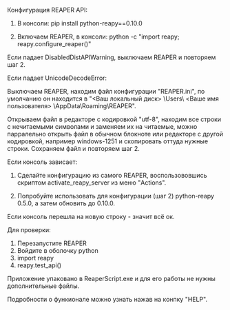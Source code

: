 Конфигурация REAPER API:

1) В консоли: pip install python-reapy==0.10.0

2) Включаем REAPER, в консоли: python -c "import reapy; reapy.configure_reaper()"

Если падает DisabledDistAPIWarning, выключаем REAPER и повторяем шаг 2.

Если падает UnicodeDecodeError:

Выключаем REAPER, находим файл конфигурации "REAPER.ini", по умолчанию он находится в "<Ваш локальный диск> \Users\ <Ваше имя пользователя> \AppData\Roaming\REAPER".

Открываем файл в редакторе с кодировкой "utf-8", находим все строки с нечитаемыми символами и заменяем их на читаемые, можно парралельно открыть файл в обычном блокноте или редакторе с другой кодировкой, например windows-1251 и скопировать оттуда нужные строки. Сохраняем файл и повторяем шаг 2.

Если консоль зависает:

1) Сделайте конфигурацию из самого REAPER, воспользововшись скриптом activate_reapy_server из меню "Actions".

2) Попробуйте использовать для конфигурации (шаг 2) python-reapy 0.5.0, а затем обновить до 0.10.0.

Если консоль перешла на новую строку - значит всё ок.

Для проверки: 
1) Перезапустите REAPER
2) Войдите в оболочку python
3) import reapy
4) reapy.test_api()

Приложение упаковано в ReaperScript.exe и для его работы не нужны дополнительные файлы.

Подробности о функионале можно узнать нажав на конпку "HELP".


